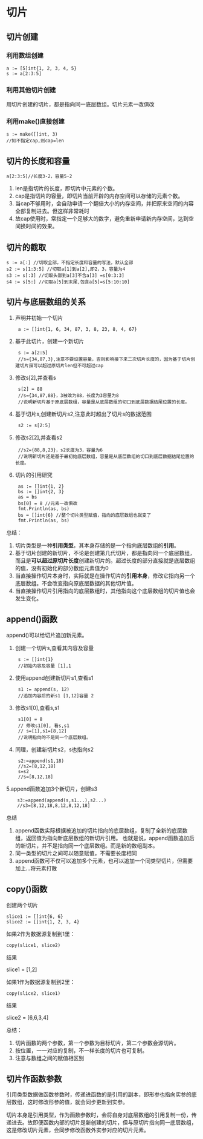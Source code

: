 # 切片

## 切片创建

### 利用数组创建

    a := [5]int{1, 2, 3, 4, 5}
    s := a[2:3:5]

### 利用其他切片创建

用切片创建的切片，都是指向同一底层数组。切片元素一改俱改

### 利用make()直接创建

    s := make([]int, 3)
    //如不指定cap,则cap=len

## 切片的长度和容量

    a[2:3:5]//长度3-2，容量5-2

1. len是指切片的长度，即切片中元素的个数。
2. cap是指切片的容量，即切片当前开辟的内存空间可以存储的元素个数。
3. 当cap不够用时，会自动申请一个翻倍大小的内存空间，并把原来空间的内容全部复制进去。但这样非常耗时
4. 故cap使用时，常指定一个足够大的数字，避免重新申请新内存空间，达到空间换时间的效果。

## 切片的截取

    s := a[:] //切取全部，不指定长度和容量的写法，默认全部
    s2 := s[1:3:5] //切取a[1]到a[2],即2，3，容量为4
    s3 := s[:3] //切取头部到a[3]不含a[3] =s[0:3:3]
    s4 := s[5:] //切取a[5]到末尾,包含a[5]=s[5:10:10]

## 切片与底层数组的关系

1. 声明并初始一个切片

        a := []int{1, 6, 34, 87, 3, 8, 23, 8, 4, 67}

2. 基于此切片，创建一个新切片

        s := a[2:5]
        //s={34,87,3},注意不要设置容量，否则影响接下来二次切片长度的，因为基于切片创建切片虽可以超过原切片len但不可超过cap

3. 修改s[2],并查看s

        s[2] = 88  
        //s={34,87,88}，3被改为88，长度为3容量为8
        //说明新切片基于原底层数组，容量是从底层数组的切口到底层数据结尾位置的长度。

4. 基于切片s,创建新切片s2,注意此时超出了切片s的数据范围

        s2 := s[2:5]

5. 修改s2[2],并查看s2

        //s2={88,8,23}，s2长度为3，容量为6
        //说明新切片还是基于最初始底层数组，容量是从底层数组的切口到底层数据结尾位置的长度。
6. 切片的引用研究

        as := []int{1, 2}
        bs := []int{2, 3}
        as = bs
        bs[0] = 8 //元素一改俱改
        fmt.Println(as, bs)
        bs = []int{6} //整个切片类型赋值，指向的底层数组也就变了
        fmt.Println(as, bs)

总结：

1. 切片类型是一种**引用类型**，其本身存储的是一个指向底层数组的**引用**。
2. 基于切片创建的新切片，不论是创建第几代切片，都是指向同一个底层数组，而且是**可以超过原切片长度**创建新切片的。超过长度的部分直接就是底层数组的值，没有初始化的部分数组元素值为0
3. 当直接操作切片本身时，实际就是在操作切片的**引用本身**，修改它指向另一个底层数组。不会改变指向原底层数据的其他切片值。
4. 当直接操作切片引用指向的底层数组时，其他指向这个底层数组的切片值也会发生变化。

## append()函数

append()可以给切片追加新元素。

1. 创建一个切片s,查看其内容及容量

        s := []int{1}
        //初始内容及容量 [1],1
2. 使用append创建新切片s1,查看s1

        s1 := append(s, 12)
        //追加内容后的新s1 [1,12]容量 2
3. 修改s1[0],查看s,s1

        s1[0] = 8
        // 修改s1[0], 看s,s1
        // s=[1],s1=[8,12]
        //说明指向的不是同一个底层数组。

4. 同理，创建新切片s2，s也指向s2

        s2:=append(s1,18)
        //s2=[8,12,18]
        s=s2
        //s=[8,12,18]

5.append函数追加3个新切片，创建s3

        s3:=append(append(s,s1...),s2...)
        //s3=[8,12,18,8,12,8,12,18]

总结

1. append函数实际根据被追加的切片指向的底层数组，复制了全新的底层数组，返回值为指向新底层数组的新切片引用。
也就是说，append函数追加后的新切片，并不是指向同一个底层数组。而是新的数组副本。
2. 同一类型的切片之间可以随意赋值，不需要长度相同
3. append函数可不仅可以追加多个元素，也可以追加一个同类型切片，但需要加上...将元素打散

## copy()函数

创建两个切片

    slice1 := []int{6, 6}
    slice2 := []int{1, 2, 3, 4}

如果2作为数据源复制到1里：

    copy(slice1, slice2)

结果

   slice1 = [1,2]

如果1作为数据源复制到2里：

    copy(slice2, slice1)

结果

   slice2 = [6,6,3,4]

总结：

1. 切片函数的两个参数，第一个参数为目标切片，第二个参数会源切片。
2. 按位置，一一对应的复制，不一样长度的切片也可复制。
3. 注意与数组之间的赋值相区别

## 切片作函数参数

引用类型数据做函数参数时，传递进函数的是引用的副本，即形参也指向实参的底层数组，这时修改形参的值，就会同步更新到实参。

切片本身是引用类型，作为函数参数时，会将自身对底层数组的引用复制一份，传递进去。故即便函数内部的切片是新创建的切片，但与原切片指向同一底层数组，这是修改切片元素，会同步修改函数外实参对应的切片元素。

